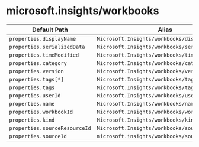 # microsoft.insights/workbooks

| Default Path | Alias |
|---|---|
| `properties.displayName` | `Microsoft.Insights/workbooks/displayName` |
| `properties.serializedData` | `Microsoft.Insights/workbooks/serializedData` |
| `properties.timeModified` | `Microsoft.Insights/workbooks/timeModified` |
| `properties.category` | `Microsoft.Insights/workbooks/category` |
| `properties.version` | `Microsoft.Insights/workbooks/version` |
| `properties.tags[*]` | `Microsoft.Insights/workbooks/tags[*]` |
| `properties.tags` | `Microsoft.Insights/workbooks/tags` |
| `properties.userId` | `Microsoft.Insights/workbooks/userId` |
| `properties.name` | `Microsoft.Insights/workbooks/name` |
| `properties.workbookId` | `Microsoft.Insights/workbooks/workbookId` |
| `properties.kind` | `Microsoft.Insights/workbooks/kind` |
| `properties.sourceResourceId` | `Microsoft.Insights/workbooks/sourceResourceId` |
| `properties.sourceId` | `microsoft.insights/workbooks/sourceId` |

